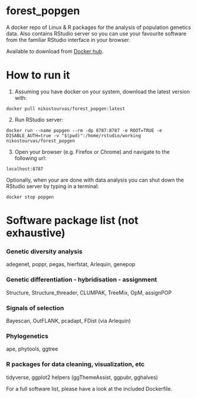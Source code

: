 # forest_popgen
A docker repo of Linux & R packages for the analysis of population genetics data. Also contains RStudio server so you can use your favourite software from the familiar RStudio interface in your browser.

Available to download from [Docker hub](https://hub.docker.com/r/nikostourvas/forest_popgen).

# How to run it
1. Assuming you have docker on your system, download the latest version with:
```
docker pull nikostourvas/forest_popgen:latest
```

2. Run RStudio server:
```
docker run --name popgen --rm -dp 8787:8787 -e ROOT=TRUE -e DISABLE_AUTH=true -v "$(pwd)":/home/rstudio/working nikostourvas/forest_popgen
```

3. Open your browser (e.g. Firefox or Chrome) and navigate to the following url:
```
localhost:8787
```

Optionally, when your are done with data analysis you can shut down the RStudio server by typing in a terminal:
```
docker stop popgen
```

# Software package list (not exhaustive)

### Genetic diversity analysis
adegenet, poppr, pegas, hierfstat, Arlequin, genepop

### Genetic differentiation - hybridisation - assignment
Structure, Structure_threader, CLUMPAK, TreeMix, OpM, assignPOP

### Signals of selection
Bayescan, OutFLANK, pcadapt, FDist (via Arlequin)

### Phylogenetics
ape, phytools, ggtree

### R packages for data cleaning, visualization, etc
tidyverse, ggplot2 helpers (ggThemeAssist, ggpubr, gghalves)

For a full software list, please have a look at the included Dockerfile.

